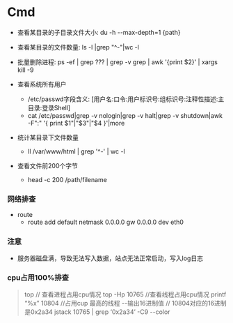 # Cmd
- 查看某目录的子目录文件大小: du -h --max-depth=1 {path}
- 查看某目录的文件数量: ls -l |grep "^-"|wc -l

- 批量删除进程: ps -ef | grep ??? | grep -v grep |  awk '{print $2}' | xargs kill -9
- 查看系统所有用户
    - /etc/passwd字段含义: [用户名:口令:用户标识号:组标识号:注释性描述:主目录:登录Shell]
    - cat /etc/passwd|grep -v nologin|grep -v halt|grep -v shutdown|awk -F":" '{ print $1"|"$3"|"$4 }'|more
- 统计某目录下文件数量 
    - ll /var/www/html | grep '^-' | wc -l
- 查看文件前200个字节
    - head -c 200 /path/filename

### 网络排查
- route
    - route add default netmask 0.0.0.0 gw 0.0.0.0 dev eth0

### 注意
- 服务器磁盘满，导致无法写入数据，站点无法正常启动，写入log日志

### cpu占用100%排查
> top // 查看进程占用cpu情况
top  -Hp 10765 //查看线程占用cpu情况
printf “%x” 10804 //占用cup 最高的线程 --输出16进制值
// 10804对应的16进制是0x2a34
jstack 10765 | grep ‘0x2a34’ -C9 --color
